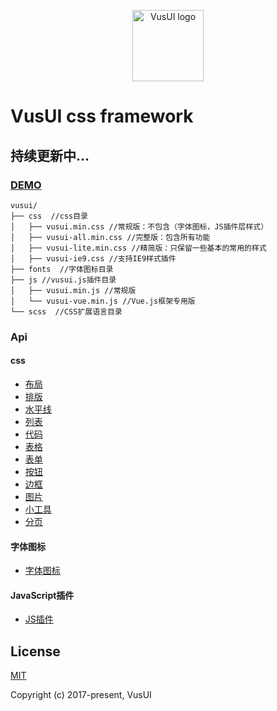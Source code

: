 <p align="center"><a href="http://vusui.com" target="_blank" rel="noopener noreferrer"><img width="114" src="http://vusui.com/images/vusui-114-114.png" alt="VusUI logo"></a></p>

# VusUI css framework
## 持续更新中...

### [DEMO](http://www.vusui.com)

```
vusui/
├── css  //css目录
│   ├── vusui.min.css //常规版：不包含（字体图标，JS插件层样式）
│   ├── vusui-all.min.css //完整版：包含所有功能
│   ├── vusui-lite.min.css //精简版：只保留一些基本的常用的样式
│   ├── vusui-ie9.css //支持IE9样式插件
├── fonts  //字体图标目录
├── js //vusui.js插件目录
│   ├── vusui.min.js //常规版
│   └── vusui-vue.min.js //Vue.js框架专用版
└── scss  //CSS扩展语言目录
```

### Api

#### css

- [布局](http://www.vusui.com/css.html#layout)
- [排版](http://www.vusui.com/css.html#typeset)
- [水平线](http://www.vusui.com/css.html#horizontal)
- [列表](http://www.vusui.com/css.html#list)
- [代码](http://www.vusui.com/css.html#code)
- [表格](http://www.vusui.com/css.html#table)
- [表单](http://www.vusui.com/css.html#form)
- [按钮](http://www.vusui.com/css.html#btn)
- [边框](http://www.vusui.com/css.html#border)
- [图片](http://www.vusui.com/css.html#image)
- [小工具](http://www.vusui.com/css.html#tool)
- [分页](http://www.vusui.com/css.html#page)


#### 字体图标

- [字体图标](http://www.vusui.com/icon.html)

#### JavaScript插件

- [JS插件](http://www.vusui.com/js.html)

## License

[MIT](http://opensource.org/licenses/MIT)

Copyright (c) 2017-present, VusUI